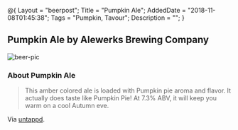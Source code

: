 @{
    Layout = "beerpost";
    Title = "Pumpkin Ale";
    AddedDate = "2018-11-08T01:45:38";
    Tags = "Pumpkin, Tavour";
    Description = "";
}

## Pumpkin Ale by Alewerks Brewing Company

![beer-pic]

### About Pumpkin Ale

> This amber colored ale is loaded with Pumpkin pie aroma and flavor. It actually does taste like Pumpkin Pie! At 7.3% ABV, it will keep you warm on a cool Autumn eve.

Via [untappd][untappd-url].

[untappd-url]: <https://untappd.com/b/alewerks-brewing-company-pumpkin-ale-2018/2776541>
[beer-pic]: https://jasonpowley.com/assets/img/2018-11-08-pumpkin-ale.jpeg "Pumpkin Ale by Alewerks Brewing Company"

